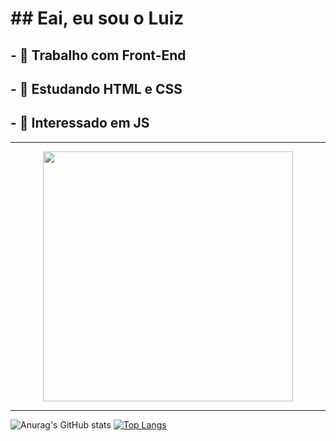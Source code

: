 <h1>## Eai, eu sou o Luiz</h1>
<h2>
- 🔭 Trabalho com Front-End
</h2>
<h2>
- 🌱 Estudando HTML e CSS
</h2>
<h2>
- 🤔 Interessado em JS
</h2>

-----------------------------------------------------------------------------------------------------------------------------------------------------------------------------------

<div align=center>
<img src = "https://github-readme-streak-stats.herokuapp.com?user=luizdiamantino&theme=dark&hide_border=true" width = 400>
</div>

-----------------------------------------------------------------------------------------------------------------------------------------------------------------------------------

![Anurag's GitHub stats](https://github-readme-stats.vercel.app/api?username=luizdiamantino&show_icons=true&theme=github_dark)
[![Top Langs](https://github-readme-stats.vercel.app/api/top-langs/?username=luizdiamantino&layout=demo&theme=github_dark)](https://github.com/luizdiamantino)
